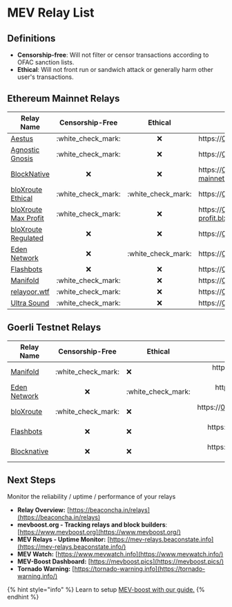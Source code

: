 # MEV Relay List

## Definitions

* **Censorship-free**: Will not filter or censor transactions according to OFAC sanction lists.
* **Ethical**: Will not front run or sandwich attack or generally harm other user's transactions.

## Ethereum Mainnet Relays

| Relay Name                                                                                                |    Censorship-Free   |        Ethical       | URL                                                                                                                                              |
| --------------------------------------------------------------------------------------------------------- | :------------------: | :------------------: | ------------------------------------------------------------------------------------------------------------------------------------------------ |
| [Aestus](https://aestus.live)                                                                             | :white\_check\_mark: |          :x:         | https://0xa15b52576bcbf1072f4a011c0f99f9fb6c66f3e1ff321f11f461d15e31b1cb359caa092c71bbded0bae5b5ea401aab7e@aestus.live                           |
| [Agnostic Gnosis](https://agnostic-relay.net)                                                             | :white\_check\_mark: |          :x:         | https://0xa7ab7a996c8584251c8f925da3170bdfd6ebc75d50f5ddc4050a6fdc77f2a3b5fce2cc750d0865e05d7228af97d69561@agnostic-relay.net                    |
| [BlockNative](https://docs.blocknative.com/mev-relay-instructions-for-ethereum-validators)                |          :x:         |          :x:         | https://0x9000009807ed12c1f08bf4e81c6da3ba8e3fc3d953898ce0102433094e5f22f21102ec057841fcb81978ed1ea0fa8246@builder-relay-mainnet.blocknative.com |
| [bloXroute Ethical](https://docs.bloxroute.com/the-merge-eth2.0/mev-relay-instructions-for-validators)    | :white\_check\_mark: | :white\_check\_mark: | https://0xad0a8bb54565c2211cee576363f3a347089d2f07cf72679d16911d740262694cadb62d7fd7483f27afd714ca0f1b9118@bloxroute.ethical.blxrbdn.com         |
| [bloXroute Max Profit](https://docs.bloxroute.com/the-merge-eth2.0/mev-relay-instructions-for-validators) | :white\_check\_mark: |          :x:         | https://0x8b5d2e73e2a3a55c6c87b8b6eb92e0149a125c852751db1422fa951e42a09b82c142c3ea98d0d9930b056a3bc9896b8f@bloxroute.max-profit.blxrbdn.com      |
| [bloXroute Regulated](https://docs.bloxroute.com/the-merge-eth2.0/mev-relay-instructions-for-validators)  |          :x:         |          :x:         | https://0xb0b07cd0abef743db4260b0ed50619cf6ad4d82064cb4fbec9d3ec530f7c5e6793d9f286c4e082c0244ffb9f2658fe88@bloxroute.regulated.blxrbdn.com       |
| [Eden Network](https://v2.docs.edennetwork.io/eden-relay/validators/mev-boost)                            |          :x:         | :white\_check\_mark: | https://0xb3ee7afcf27f1f1259ac1787876318c6584ee353097a50ed84f51a1f21a323b3736f271a895c7ce918c038e4265918be@relay.edennetwork.io                  |
| [Flashbots](https://boost.flashbots.net)                                                                  |          :x:         |          :x:         | https://0xac6e77dfe25ecd6110b8e780608cce0dab71fdd5ebea22a16c0205200f2f8e2e3ad3b71d3499c54ad14d6c21b41a37ae@boost-relay.flashbots.net             |
| [Manifold](https://mainnet-relay.securerpc.com)                                                           | :white\_check\_mark: |          :x:         | https://0x98650451ba02064f7b000f5768cf0cf4d4e492317d82871bdc87ef841a0743f69f0f1eea11168503240ac35d101c9135@mainnet-relay.securerpc.com           |
| [relayoor.wtf](https://relayooor.wtf)                                                                     | :white\_check\_mark: |          :x:         | https://0x84e78cb2ad883861c9eeeb7d1b22a8e02332637448f84144e245d20dff1eb97d7abdde96d4e7f80934e5554e11915c56@relayooor.wtf                         |
| [Ultra Sound](https://relay.ultrasound.money)                                                             | :white\_check\_mark: |          :x:         | https://0xa1559ace749633b997cb3fdacffb890aeebdb0f5a3b6aaa7eeeaf1a38af0a8fe88b9e4b1f61f236d2e64d95733327a62@relay.ultrasound.money                |

## Goerli Testnet Relays



| Relay Name                                      |    Censorship-Free   | Ethical              |                                                                             URL                                                                            |
| ----------------------------------------------- | :------------------: | -------------------- | :--------------------------------------------------------------------------------------------------------------------------------------------------------: |
| [Manifold](https://securerpc.com/)              | :white\_check\_mark: | :x:                  |           	https://0x8a72a5ec3e2909fff931c8b42c9e0e6c6e660ac48a98016777fc63a73316b3ffb5c622495106277f8dbcc17a06e92ca3@goerli-relay.securerpc.com           |
| [Eden Network](https://v2.docs.edennetwork.io/) |          :x:         | :white\_check\_mark: |           	https://0xaa1488eae4b06a1fff840a2b6db167afc520758dc2c8af0dfb57037954df3431b747e2f900fe8805f05d635e9a29717b@relay-goerli.edennetwork.io          |
| [bloXroute](https://bloxroute.com/)             | :white\_check\_mark: | :x:                  | https://0x821f2a65afb70e7f2e820a925a9b4c80a159620582c1766b1b09729fec178b11ea22abb3a51f07b288be815a1a2ff516@bloxroute.max-profit.builder.goerli.blxrbdn.com |
| [Flashbots](https://www.flashbots.net/)         |          :x:         | :x:                  |       	https://0xafa4c6985aa049fb79dd37010438cfebeb0f2bd42b115b89dd678dab0670c1de38da0c4e9138c9290a398ecd9a0b3110@builder-relay-goerli.flashbots.net       |
| [Blocknative](https://www.blocknative.com/)     |          :x:         | :x:                  |      	https://0x8f7b17a74569b7a57e9bdafd2e159380759f5dc3ccbd4bf600414147e8c4e1dc6ebada83c0139ac15850eb6c975e82d0@builder-relay-goerli.blocknative.com      |

## Next Steps

Monitor the reliability / uptime / performance of your relays

* **Relay Overview:** [https://beaconcha.in/relays](https://beaconcha.in/relays)
* **mevboost.org - Tracking relays and block builders**: [https://www.mevboost.org](https://www.mevboost.org/)
* **MEV Relays - Uptime Monitor:** [https://mev-relays.beaconstate.info](https://mev-relays.beaconstate.info/)
* **MEV Watch:** [https://www.mevwatch.info](https://www.mevwatch.info/)
* **MEV-Boost Dashboard:** [https://mevboost.pics](https://mevboost.pics/)
* **Tornado Warning:** [https://tornado-warning.info](https://tornado-warning.info/)

{% hint style="info" %}
Learn to setup [MEV-boost with our guide.](./)
{% endhint %}
